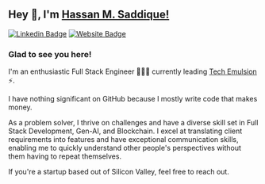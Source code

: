 ## Hey 👋, I'm [Hassan M. Saddique!](https://github.com/hassanms/)

[![Linkedin Badge](https://img.shields.io/badge/LinkedIn-0077B5?style=for-the-badge&logo=linkedin&logoColor=white)](https://linkedin.com/in/hassanms)
[![Website Badge](https://img.shields.io/badge/website-000000?style=for-the-badge&logo=About.me&logoColor=white)](https://hassanms.com)

### Glad to see you here! &nbsp; 

I'm an enthusiastic Full Stack Engineer 👨🏻‍💻 currently leading [Tech Emulsion](https://techemulsion.com) ⚡.

I have nothing significant on GitHub because I mostly write code that makes money. 

As a problem solver, I thrive on challenges and have a diverse skill set in Full Stack Development, Gen-AI, and Blockchain. I excel at translating client requirements into features and have exceptional communication skills, enabling me to quickly understand other people's perspectives without them having to repeat themselves.

If you're a startup based out of Silicon Valley, feel free to reach out.


<!--
**hassanms/hassanms** is a ✨ _special_ ✨ repository because its `README.md` (this file) appears on your GitHub profile.

Here are some ideas to get you started:

- 🔭 I’m currently working on ...
- 🌱 I’m currently learning ...
- 👯 I’m looking to collaborate on ...
- 🤔 I’m looking for help with ...
- 💬 Ask me about ...
- 📫 How to reach me: ...
- 😄 Pronouns: ...
- ⚡ Fun fact: ...
-->
